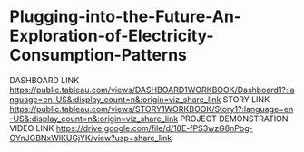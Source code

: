 # Plugging-into-the-Future-An-Exploration-of-Electricity-Consumption-Patterns
DASHBOARD LINK
https://public.tableau.com/views/DASHBOARD1WORKBOOK/Dashboard1?:language=en-US&:display_count=n&:origin=viz_share_link
STORY LINK
https://public.tableau.com/views/STORY1WORKBOOK/Story1?:language=en-US&:display_count=n&:origin=viz_share_link
PROJECT DEMONSTRATION VIDEO LINK
https://drive.google.com/file/d/18E-fPS3wzG8nPbg-OYnJGBNxWlKUGjYK/view?usp=share_link
